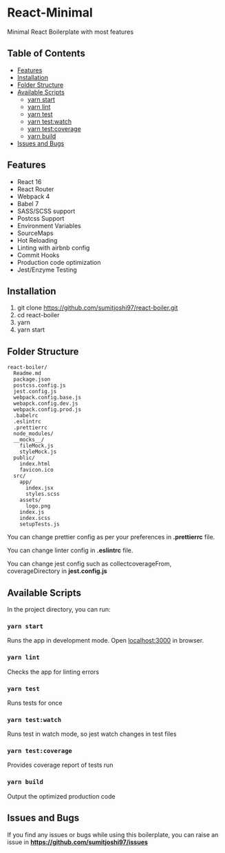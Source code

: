 # React-Minimal

Minimal React Boilerplate with most features

## Table of Contents

- [Features](#features)
- [Installation](#installation)
- [Folder Structure](#folder-structure)
- [Available Scripts](#available-scripts)
  - [yarn start](#yarn-start)
  - [yarn lint](#yarn-lint)
  - [yarn test](#yarn-test)
  - [yarn test:watch](#yarn-test:watch)
  - [yarn test:coverage](#yarn-test:coverage)
  - [yarn build](#yarn-build)
- [Issues and Bugs](#issues-and-bugs)

## Features

- React 16
- React Router
- Webpack 4
- Babel 7
- SASS/SCSS support
- Postcss Support
- Environment Variables
- SourceMaps
- Hot Reloading
- Linting with airbnb config
- Commit Hooks
- Production code optimization
- Jest/Enzyme Testing

## Installation

1. git clone https://github.com/sumitjoshi97/react-boiler.git
2. cd react-boiler
3. yarn
4. yarn start

## Folder Structure

```
react-boiler/
  Readme.md
  package.json
  postcss.config.js
  jest.config.js
  webpack.config.base.js
  webapck.config.dev.js
  webpack.config.prod.js
  .babelrc
  .eslintrc
  .prettierrc
  node_modules/
  __mocks__/
    fileMock.js
    styleMock.js
  public/
    index.html
    favicon.ico
  src/
    app/
      index.jsx
      styles.scss
    assets/
      logo.png
    index.js
    index.scss
    setupTests.js
```

You can change prettier config as per your preferences in **.prettierrc** file.

You can change linter config in **.eslintrc** file.

You can change jest config such as collectcoverageFrom, coverageDirectory in **jest.config.js**

## Available Scripts

In the project directory, you can run:

### `yarn start`

Runs the app in development mode.
Open [localhost:3000](http://localhost:3000) in browser.

### `yarn lint`

Checks the app for linting errors

### `yarn test`

Runs tests for once

### `yarn test:watch`

Runs test in watch mode, so jest watch changes in test files

### `yarn test:coverage`

Provides coverage report of tests run

### `yarn build`

Output the optimized production code

## Issues and Bugs

If you find any issues or bugs while using this boilerplate, you can raise an issue in **https://github.com/sumitjoshi97/issues**
